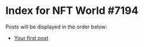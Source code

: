# Index for NFT World #7194
Posts will be displayed in the order below:

- [Your first post](./001-first.md)

